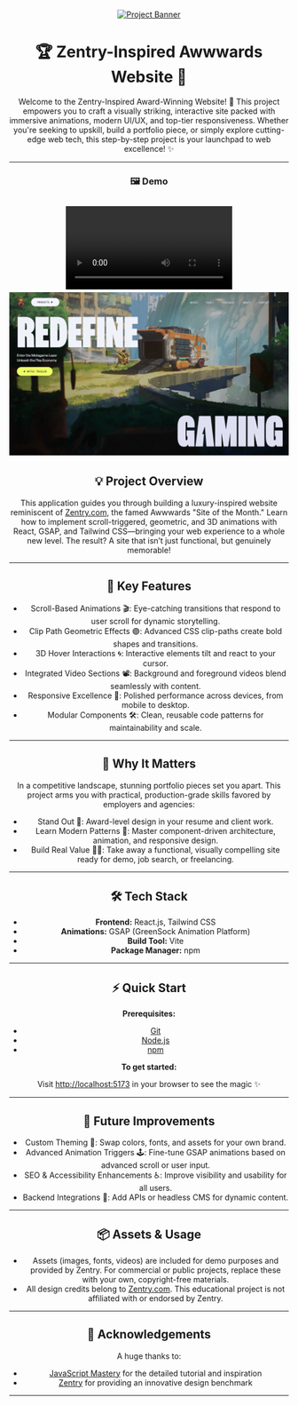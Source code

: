 <div align="center">
  <br />
    <a href="https://youtu.be/zA9r5zTllx4" target="_blank">
      <img src="https://github.com/user-attachments/assets/ab600f24-f4d9-4cef-8f1e-3fd9194afb30" alt="Project Banner">
    </a>
  <br />

# 🏆 Zentry-Inspired Awwwards Website 🌟

Welcome to the Zentry-Inspired Award-Winning Website! 🚀 This project empowers you to craft a visually striking, interactive site packed with immersive animations, modern UI/UX, and top-tier responsiveness. Whether you're seeking to upskill, build a portfolio piece, or simply explore cutting-edge web tech, this step-by-step project is your launchpad to web excellence! ✨

---

### 🖼️ Demo

![Demo Video](public/README/demo.mp4)
![Hero Screenshot](public/README/hero.png)
---

## 💡 Project Overview

This application guides you through building a luxury-inspired website reminiscent of [Zentry.com](https://zentry.com/), the famed Awwwards "Site of the Month." Learn how to implement scroll-triggered, geometric, and 3D animations with React, GSAP, and Tailwind CSS—bringing your web experience to a whole new level. The result? A site that isn’t just functional, but genuinely memorable!

---

## 🎯 Key Features

- Scroll-Based Animations 🎬: Eye-catching transitions that respond to user scroll for dynamic storytelling.
- Clip Path Geometric Effects 🟣: Advanced CSS clip-paths create bold shapes and transitions.
- 3D Hover Interactions 🌀: Interactive elements tilt and react to your cursor.
- Integrated Video Sections 📽️: Background and foreground videos blend seamlessly with content.
- Responsive Excellence 📱: Polished performance across devices, from mobile to desktop.
- Modular Components 🛠️: Clean, reusable code patterns for maintainability and scale.

---

## 🌟 Why It Matters

In a competitive landscape, stunning portfolio pieces set you apart. This project arms you with practical, production-grade skills favored by employers and agencies:

- Stand Out 💼: Award-level design in your resume and client work.
- Learn Modern Patterns 🚀: Master component-driven architecture, animation, and responsive design.
- Build Real Value 🧑‍💻: Take away a functional, visually compelling site ready for demo, job search, or freelancing.

---

## 🛠️ Tech Stack

- **Frontend:** React.js, Tailwind CSS
- **Animations:** GSAP (GreenSock Animation Platform)
- **Build Tool:** Vite
- **Package Manager:** npm

---

## ⚡ Quick Start

**Prerequisites:**
- [Git](https://git-scm.com/)
- [Node.js](https://nodejs.org/en)
- [npm](https://www.npmjs.com/)

**To get started:**

Visit [http://localhost:5173](http://localhost:5173) in your browser to see the magic ✨

---

## 💬 Future Improvements

- Custom Theming 🎨: Swap colors, fonts, and assets for your own brand.
- Advanced Animation Triggers 🕹️: Fine-tune GSAP animations based on advanced scroll or user input.
- SEO & Accessibility Enhancements ♿: Improve visibility and usability for all users.
- Backend Integrations 🔌: Add APIs or headless CMS for dynamic content.

---

## 📦 Assets & Usage

- Assets (images, fonts, videos) are included for demo purposes and provided by Zentry. For commercial or public projects, replace these with your own, copyright-free materials.
- All design credits belong to [Zentry.com](https://zentry.com/). This educational project is not affiliated with or endorsed by Zentry.

---

## 🙏 Acknowledgements

A huge thanks to:
- [JavaScript Mastery](https://www.youtube.com/@javascriptmastery/videos) for the detailed tutorial and inspiration
- [Zentry](https://zentry.com/) for providing an innovative design benchmark

---



